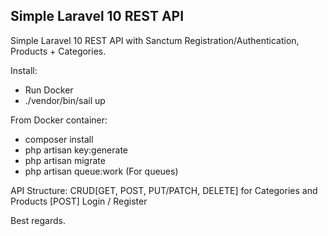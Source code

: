 ## Simple Laravel 10 REST API

Simple Laravel 10 REST API with Sanctum Registration/Authentication, Products + Categories.

Install:
- Run Docker
- ./vendor/bin/sail up

From Docker container:
- composer install
- php artisan key:generate
- php artisan migrate
- php artisan queue:work (For queues)

API Structure:
CRUD[GET, POST, PUT/PATCH, DELETE] for Categories and Products
[POST] Login / Register 

Best regards.